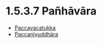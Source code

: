 # 1.5.3.7 Pañhāvāra

* [Paccayacatukka](1.5.3.7/Paccayacatukka.md)
* [Paccanīyuddhāra](1.5.3.7/Paccaniyuddhara.md)
